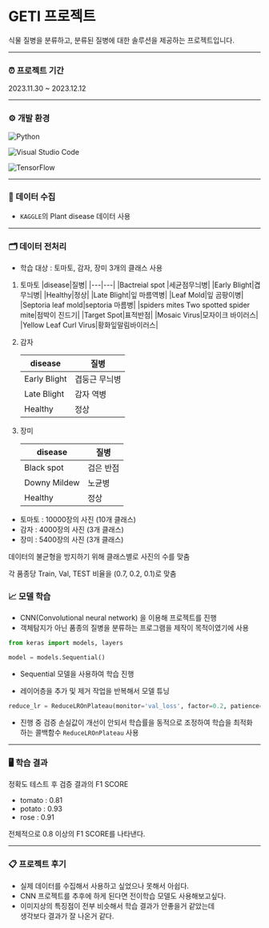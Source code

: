 # GETI 프로젝트

식물 질병을 분류하고, 분류된 질병에 대한 솔루션을 제공하는 
프로젝트입니다.


----

### ⏰ 프로젝트 기간
2023.11.30 ~ 2023.12.12

----
### ⚙️ 개발 환경
![Python](https://img.shields.io/badge/python-3670A0?style=for-the-badge&logo=python&logoColor=ffdd54)

![Visual Studio Code](https://img.shields.io/badge/Visual%20Studio%20Code-0078d7.svg?style=for-the-badge&logo=visual-studio-code&logoColor=white)

![TensorFlow](https://img.shields.io/badge/TensorFlow-%23FF6F00.svg?style=for-the-badge&logo=TensorFlow&logoColor=white)

---
### 📂 데이터 수집

- `KAGGLE`의 Plant disease 데이터 사용

----

### 🗂️ 데이터 전처리
- 학습 대상 : 토마토, 감자, 장미 3개의 클래스 사용


1. 토마토
    |disease|질병|
    |---|---|
    |Bactreial spot |세균점무늬병|
    |Early Blight|겹무늬병|
    |Healthy|정상|
    |Late Blight|잎 마름역병|
    |Leaf Mold|잎 곰팡이병|
    |Septoria leaf mold|septoria 마름병|
    |spiders mites Two spotted spider mite|점박이 진드기|
    |Target Spot|표적반점|
    |Mosaic Virus|모자이크 바이러스|
    |Yellow Leaf Curl Virus|황화잎말림바이러스|

2. 감자
    
    |disease|질병|
    |-------|----|
    |Early Blight|겹둥근 무늬병|
    |Late Blight|감자 역병|
    |Healthy|정상|

3. 장미

    |disease|질병|
    |---|---|
    |Black spot|검은 반점|
    |Downy Mildew|노균병|
    |Healthy|정상|

- 토마토 : 10000장의 사진 (10개 클래스)
- 감자 : 4000장의 사진 (3개 클래스)
- 장미 : 5400장의 사진 (3개 클래스)

데이터의 불균형을 방지하기 위해 클래스별로 사진의 수를 맞춤

각 품종당 Train, Val, TEST 비율을 (0.7, 0.2, 0.1)로 맞춤

### 📈 모델 학습

- CNN(Convolutional neural network) 을 이용해 프로젝트를 진행
- 객체탐지가 아닌 품종의 질병을 분류하는 프로그램을 제작이 목적이였기에 사용
```python
from keras import models, layers

model = models.Sequential()
```
- Sequential 모델을 사용하여 학습 진행

- 레이어층을 추가 및 제거 작업을 반복해서 모델 튜닝

```python
reduce_lr = ReduceLROnPlateau(monitor='val_loss', factor=0.2, patience=5, min_lr=0.001)
```
- 진행 중 검증 손실값이 개선이 안되서 학습률을 동적으로 조정하여 학습을 최적화 하는 콜백함수 `ReduceLROnPlateau` 사용

---

### 🖥️ 학습 결과

정확도 테스트 후 검증 결과의 F1 SCORE  
- tomato : 0.81
- potato : 0.93
- rose : 0.91

전체적으로 0.8 이상의 F1 SCORE를 나타낸다.

---

### 📋 프로젝트 후기

- 실제 데이터를 수집해서 사용하고 싶었으나 못해서 아쉽다.
- CNN 프로젝트를 추후에 하게 된다면 전이학습 모델도 사용해보고싶다.
- 이미지상의 특징점이 전부 비슷해서 학습 결과가 안좋을거 같았는데  
생각보다 결과가 잘 나온거 같다.